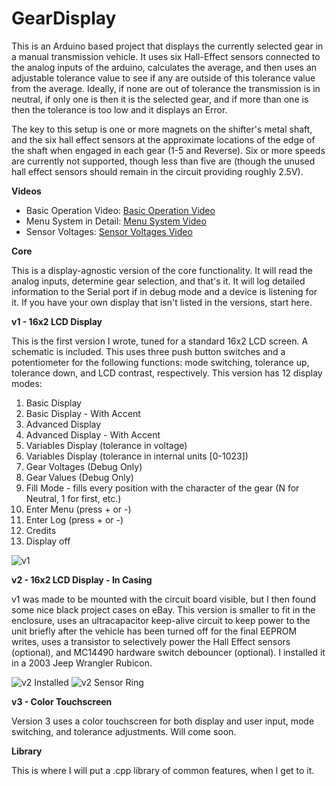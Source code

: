 GearDisplay
===========

This is an Arduino based project that displays the currently selected gear in a manual transmission vehicle. It uses six Hall-Effect sensors connected to the analog inputs of the arduino, calculates the average, and then uses an adjustable tolerance value to see if any are outside of this tolerance value from the average. Ideally, if none are out of tolerance the transmission is in neutral, if only one is then it is the selected gear, and if more than one is then the tolerance is too low and it displays an Error. 

The key to this setup is one or more magnets on the shifter's metal shaft, and the six hall effect sensors at the approximate locations of the edge of the shaft when engaged in each gear (1-5 and Reverse). Six or more speeds are currently not supported, though less than five are (though the unused hall effect sensors should remain in the circuit providing roughly 2.5V).

**Videos**

 - Basic Operation Video: [Basic Operation Video](https://www.youtube.com/watch?v=FTQq74HFvWU)
 - Menu System in Detail: [Menu System Video](https://www.youtube.com/watch?v=9K3rxGJS8n4)
 - Sensor Voltages: [Sensor Voltages Video](https://www.youtube.com/watch?v=qHEV87LpvVI)

**Core**

This is a display-agnostic version of the core functionality. It will read the analog inputs, determine gear selection, and that's it. It will log detailed information to the Serial port if in debug mode and a device is listening for it. If you have your own display that isn't listed in the versions, start here.

**v1 - 16x2 LCD Display**

This is the first version I wrote, tuned for a standard 16x2 LCD screen. A schematic is included. This uses three push button switches and a potentiometer for the following functions: mode switching, tolerance up, tolerance down, and LCD contrast, respectively. This version has 12 display modes:

1. Basic Display
1. Basic Display - With Accent
1. Advanced Display
1. Advanced Display - With Accent
1. Variables Display (tolerance in voltage)
1. Variables Display (tolerance in internal units [0-1023])
1. Gear Voltages (Debug Only)
1. Gear Values (Debug Only)
1. Fill Mode - fills every position with the character of the gear (N for Neutral, 1 for first, etc.)
1. Enter Menu (press + or -)
1. Enter Log (press + or -)
1. Credits
1. Display off

![v1](https://raw2.github.com/Ehryk/GearDisplay/master/Documentation/Pictures/2.07.2013%20-%20Fritzing%20PCBs/4%20-%20With%20LCD.jpg)

**v2 - 16x2 LCD Display - In Casing**

v1 was made to be mounted with the circuit board visible, but I then found some nice black project cases on eBay. This version is smaller to fit in the enclosure, uses an ultracapacitor keep-alive circuit to keep power to the unit briefly after the vehicle has been turned off for the final EEPROM writes, uses a transistor to selectively power the Hall Effect sensors (optional), and MC14490 hardware switch debouncer (optional). I installed it in a 2003 Jeep Wrangler Rubicon.

![v2 Installed](https://raw2.github.com/Ehryk/GearDisplay/master/Documentation/Pictures/9.06.2013%20-%20Install/6%20-%20Mounting%20on%20Dashboard.jpg)
![v2 Sensor Ring](https://raw2.github.com/Ehryk/GearDisplay/master/Documentation/Pictures/9.06.2013%20-%20Install/5%20-%20Hall%20Effect%20Installation.jpg)

**v3 - Color Touchscreen**

Version 3 uses a color touchscreen for both display and user input, mode switching, and tolerance adjustments. Will come soon.

**Library**

This is where I will put a .cpp library of common features, when I get to it.

